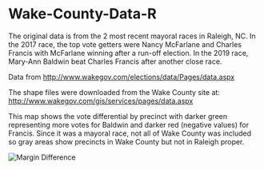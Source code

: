 # Wake-County-Data-R
The original data is from the 2 most recent mayoral races in Raleigh, NC. In the 2017 race, the top vote getters were Nancy McFarlane and Charles Francis with McFarlane winning after a run-off election. In the 2019 race, Mary-Ann Baldwin beat Charles Francis after another close race. 

Data from http://www.wakegov.com/elections/data/Pages/data.aspx

The shape files were downloaded from the Wake County site at:
http://www.wakegov.com/gis/services/pages/data.aspx

This map shows the vote differential by precinct with darker green representing more votes for Baldwin and darker red (negative values) for Francis.
Since it was a mayoral race, not all of Wake County was included so gray areas show precincts in Wake County but not in Raleigh proper.

![Margin Difference](Wake-County-Data-R/blob/master/RaleighMayorMarginPct.PNG)

